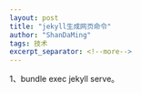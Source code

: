 ```yaml
---
layout: post
title: "jekyll生成网页命令"
author: "ShanDaMing"
tags: 技术
excerpt_separator: <!--more-->
---
```


1、bundle exec jekyll serve<!--more-->。
